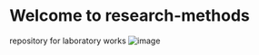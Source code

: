 # Welcome to research-methods
repository for laboratory works
![image](https://user-images.githubusercontent.com/58435432/111120129-aa4f7780-8573-11eb-9e72-9540cdade033.png)

